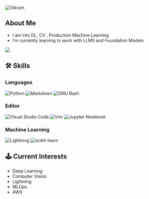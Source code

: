 


<p align="left"> <img src="https://komarev.com/ghpvc/?username=VikramxD&label=Profile%20views&color=0e75b6&style=flat" alt="Vikram" /> </p>

<h2> About Me </h2>
<ul>
  <li>I am into DL, CV , Production Machine Learning </li>
 <li>I’m currently learning to work with LLMS and Foundation Models</l2>
</ul>


![](https://github-readme-streak-stats.herokuapp.com/?user=VikramxD&theme=night_owl&hide_border=false)<br/>



## 🛠️ Skills


### Languages
![Python](https://img.shields.io/badge/Python-3776AB?style=for-the-badge&logo=python&logoColor=white)
![Markdown](https://img.shields.io/badge/Markdown-000000?style=for-the-badge&logo=markdown&logoColor=white)
![GNU Bash](https://img.shields.io/static/v1?style=for-the-badge&message=GNU+Bash&color=4EAA25&logo=GNU+Bash&logoColor=FFFFFF&label=)
  

### Editor
![Visual Studio Code](https://img.shields.io/badge/Visual%20Studio%20Code-0078d7.svg?style=for-the-badge&logo=visual-studio-code&logoColor=white)
![Vim](https://img.shields.io/badge/VIM-%2311AB00.svg?style=for-the-badge&logo=vim&logoColor=white)
![Jupyter Notebook](https://img.shields.io/badge/jupyter-%23FA0F00.svg?style=for-the-badge&logo=jupyter&logoColor=white)



### Machine Learning
![Lightning](https://img.shields.io/badge/Lightning-792EE5.svg?style=for-the-badge&logo=Lightning&logoColor=white)
![scikit-learn](https://img.shields.io/badge/scikit--learn-%23F7931E.svg?style=for-the-badge&logo=scikit-learn&logoColor=white)



## 🕹️ Current Interests

- Deep Learning
- Computer Vision
- Lightning 
- MLOps
- AWS



 

</div>



  
